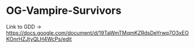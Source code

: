 # OG-Vampire-Survivors
 
Link to GDD -> https://docs.google.com/document/d/19TaWmTMqmKZRdsDeYrwq7O3xEOKOnrHZJtyQLH4WcPs/edit
